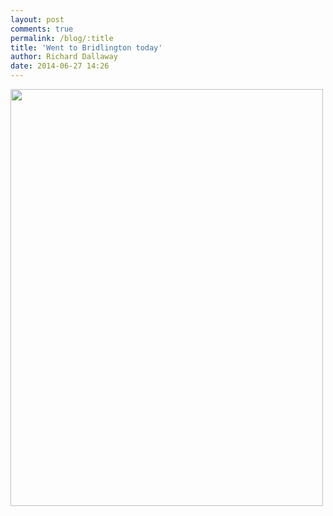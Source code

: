 ```yaml
---
layout: post
comments: true
permalink: /blog/:title
title: 'Went to Bridlington today'
author: Richard Dallaway
date: 2014-06-27 14:26
---
```


<div><a href="http://static.skitters.dallaway.com/tp_IMG_20140627_135518.jpg"><img src="http://static.skitters.dallaway.com/tp_thumb_IMG_20140627_135518.jpg" width="500" height="667"/></a></div>


  
      
